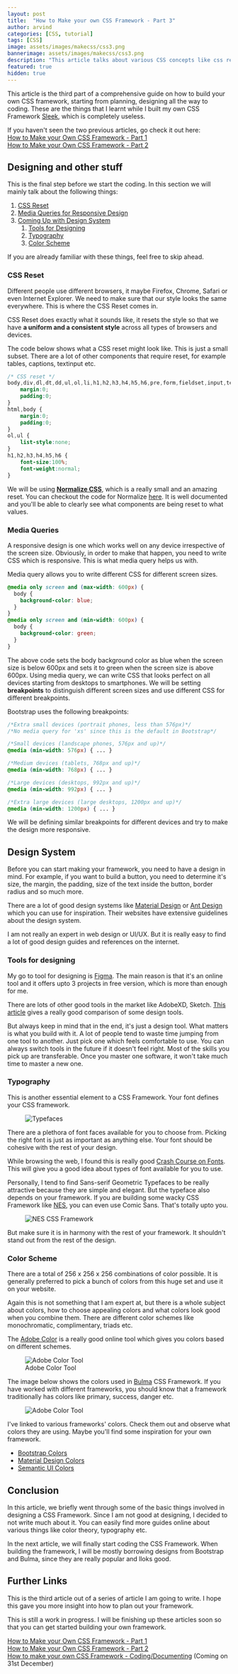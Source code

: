 ```yaml
---
layout: post
title:  "How to Make your own CSS Framework - Part 3"
author: arvind
categories: [CSS, tutorial]
tags: [CSS]
image: assets/images/makecss/css3.png
bannerimage: assets/images/makecss/css3.png
description: "This article talks about various CSS concepts like css resets, media queries, typography, color palette etc which is essential for you to make your own CSS Framework."
featured: true
hidden: true
---
```



This article is the third part of a comprehensive guide on how to build your own CSS framework, starting from planning, designing all the way to coding. These are the things that I learnt while I built my own CSS Framework <a href="https://sleek.arvindrs.com/" target="_blank">Sleek</a>, which is completely useless.

If you haven't seen the two previous articles, go check it out here: <br />
<a href="{{site.url}}/how-to-make-your-own-css-framework-part-1">How to Make your Own CSS Framework - Part 1 </a><br />
<a href="{{site.url}}/how-to-make-your-own-css-framework-part-2">How to Make your Own CSS Framework - Part 2 </a>


## Designing and other stuff

This is the final step before we start the coding. In this section we will mainly talk about the following things:

1. <a href="#css-reset" >CSS Reset</a>
2. <a href="#media-queries" >Media Queries for Responsive Design</a>
3. <a href="#complexity-of-your-framework" >Coming Up with Design System</a>
    1. <a href="#tools-for-designing" >Tools for Designing</a>
    2. <a href="#typography" >Typography</a>
    3. <a href="#color-scheme" >Color Scheme</a>

If you are already familiar with these things, feel free to skip ahead. 


### CSS Reset

Different people use different browsers, it maybe Firefox, Chrome, Safari or even Internet Explorer. We need to make sure that our style looks the same everywhere. This is where the CSS Reset comes in.

CSS Reset does exactly what it sounds like, it resets the style so that we have **a uniform and a consistent style** across all types of browsers and devices.

The code below shows what a CSS reset might look like. This is just a small subset. There are a lot of other components that require reset, for example tables, captions, textinput etc.

```css
/* CSS reset */
body,div,dl,dt,dd,ul,ol,li,h1,h2,h3,h4,h5,h6,pre,form,fieldset,input,textarea,p,blockquote,th,td { 
    margin:0;
    padding:0;
}
html,body {
    margin:0;
    padding:0;
}
ol,ul {
    list-style:none;
}
h1,h2,h3,h4,h5,h6 {
    font-size:100%;
    font-weight:normal;
}
```

We will be using <a href="https://necolas.github.io/normalize.css/" target="_blank" rel="nofollow noopener">**Normalize CSS**</a>, which is a really small and an amazing reset. You can checkout the code for Normalize <a href="https://github.com/necolas/normalize.css/blob/master/normalize.css" target="_blank" rel="nofollow noopener">here</a>. It is well documented and you'll be able to clearly see what components are being reset to what values.


### Media Queries

A responsive design is one which works well on any device irrespective of the screen size. Obviously, in order to make that happen, you need to write CSS which is responsive. This is what media query helps us with.

Media query allows you to write different CSS for different screen sizes.

```css
@media only screen and (max-width: 600px) {
  body {
    background-color: blue;
  }
}
@media only screen and (min-width: 600px) {
  body {
    background-color: green;
  }
}
```

The above code sets the body background color as blue when the screen size is below 600px and sets it to green when the screen size is above 600px. 
Using media query, we can write CSS that looks perfect on all devices starting from desktops to smartphones. We will be setting **breakpoints** to distinguish different screen sizes and use different CSS for different breakpoints.

Bootstrap uses the following breakpoints:

```css
/*Extra small devices (portrait phones, less than 576px)*/
/*No media query for 'xs' since this is the default in Bootstrap*/

/*Small devices (landscape phones, 576px and up)*/
@media (min-width: 576px) { ... }

/*Medium devices (tablets, 768px and up)*/
@media (min-width: 768px) { ... }

/*Large devices (desktops, 992px and up)*/
@media (min-width: 992px) { ... }

/*Extra large devices (large desktops, 1200px and up)*/
@media (min-width: 1200px) { ... }
```

We will be defining similar breakpoints for different devices and try to make the design more responsive.


## Design System

Before you can start making your framework, you need to have a design in mind. For example, if you want to build a button, you need to determine it's size, the margin, the padding, size of the text inside the button, border radius and so much more. 

There are a lot of good design systems like <a href="https://material.io/design" target="_blank" rel="nofollow noopener">Material Design</a> or <a href="https://ant.design/" target="_blank" rel="nofollow noopener">Ant Design</a> which you can use for inspiration. Their websites have extensive guidelines about the design system.

I am not really an expert in web design or UI/UX. But it is really easy to find a lot of good design guides and references on the internet.

### Tools for designing 

My go to tool for designing is <a href="https://www.figma.com/" target="_blank" rel="nofollow noopener">Figma</a>. The main reason is that it's an online tool and it offers upto 3 projects in free version, which is more than enough for me.

There are lots of other good tools in the market like AdobeXD, Sketch. <a href="https://www.citrusbits.com/app-designing-tools-comparison-with-pros-and-cons/" rel="nofollow noopener" target="_blank">This article</a> gives a really good comparison of some design tools.

But always keep in mind that in the end, it's just a design tool. What matters is what you build with it. A lot of people tend to waste time jumping from one tool to another. Just pick one which feels comfortable to use. You can always switch tools in the future if it doesn't feel right. Most of the skills you pick up are transferable. Once you master one software, it won't take much time to master a new one. 

### Typography

This is another essential element to a CSS Framework. Your font defines your CSS framework. 

<figure class="image">
<img src="{{site.imageurl}}/makecss/fonts.png" alt="Typefaces" />
</figure>

There are a plethora of font faces available for you to choose from. Picking the right font is just as important as anything else. Your font should be cohesive with the rest of your design.

While browsing the web, I found this is really good <a href="https://www.jotform.com/blog/a-crash-course-in-typography-the-basics-of-type/" rel="noopener" target="_blank">Crash Course on Fonts</a>. This will give you a good idea about types of font available for you to use.

Personally, I tend to find Sans-serif Geometric Typefaces to be really attractive because they are simple and elegant. But the typeface also depends on your framework. If you are building some wacky CSS Framework like <a href="https://nostalgic-css.github.io/NES.css/" target="_blank" rel="noopener">NES</a>, you can even use Comic Sans. That's totally upto you. 

<figure class="image">
<img src="{{site.imageurl}}/makecss/nes.png" alt="NES CSS Framework" />
</figure>

But make sure it is in harmony with the rest of your framework. It shouldn't stand out from the rest of the design.


### Color Scheme

There are a total of 256 x 256 x 256 combinations of color possible. It is generally preferred to pick a bunch of colors from this huge set and use it on your website. 

Again this is not something that I am expert at, but there is a whole subject about colors, how to choose appealing colors and what colors look good when you combine them. There are different color schemes like monochromatic, complimentary, triads etc. 

The <a href="https://color.adobe.com/create/color-wheel" target="_blank" rel="noopener">Adobe Color</a> is a really good online tool which gives you colors based on different schemes.

<figure class="image">
<img src="{{site.imageurl}}/makecss/adobecolor.png" alt="Adobe Color Tool" />
 <figcaption>Adobe Color Tool</figcaption>
</figure>

The image below shows the colors used in <a href="https://bulma.io/documentation/overview/colors/" rel="noopener" target="_blank">Bulma</a> CSS Framework. If you have worked with different frameworks, you should know that a framework traditionally has colors like primary, success, danger etc.

<figure class="image">
<img src="{{site.imageurl}}/makecss/bulmacolor.png" alt="Adobe Color Tool" />
</figure>

I've linked to various frameworks' colors. Check them out and observe what colors they are using. Maybe you'll find some inspiration for your own framework.

* <a href="https://getbootstrap.com/docs/5.0/customize/color/" target="_blank" rel="noopener"> Bootstrap Colors</a>
* <a href="https://material.io/design/color/the-color-system.html" target="_blank" rel="noopener"> Material Design Colors</a>
* <a href="https://semantic-ui.com/usage/theming.html#sitewide-defaults" target="_blank" rel="noopener"> Semantic UI Colors</a>





## Conclusion

In this article, we briefly went through some of the basic things involved in designing a CSS Framework. Since I am not good at designing, I decided to not write much about it. You can easily find more guides online about various things like color theory, typography etc. 

In the next article, we will finally start coding the CSS Framework. When building the framework, I will be mostly borrowing designs from Bootstrap and Bulma, since they are really popular and lloks good.

## Further Links

This is the third article out of a series of article I am going to write. I hope this gave you more insight into how to plan out your framework.

This is still a work in progress. I will be finishing up these articles soon so that you can get started building your own framework.

<a href="{{site.url}}/how-to-make-your-own-css-framework-part-1">How to Make your Own CSS Framework - Part 1 </a><br />
<a href="{{site.url}}/how-to-make-your-own-css-framework-part-2">How to Make your Own CSS Framework - Part 2 </a><br />
<a href="javascript:void(0)">How to make your own CSS Framework - Coding/Documenting</a> (Coming on 31st December)
